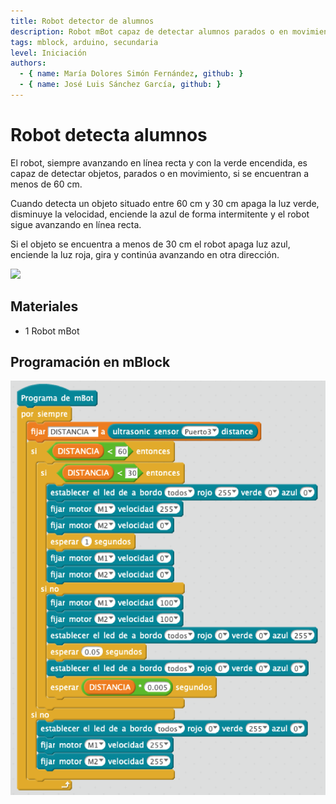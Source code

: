 ```yaml
---
title: Robot detector de alumnos
description: Robot mBot capaz de detectar alumnos parados o en movimiento.
tags: mblock, arduino, secundaria
level: Iniciación
authors:
  - { name: María Dolores Simón Fernández, github: }
  - { name: José Luis Sánchez García, github: }
---
```



# Robot detecta alumnos

El robot, siempre avanzando en línea recta y con la verde encendida, es capaz de detectar objetos, parados o en movimiento, si se encuentran a menos de 60 cm.

Cuando detecta un objeto situado entre 60 cm y 30 cm apaga la luz verde, disminuye la velocidad, enciende la azul de forma intermitente y el robot sigue avanzando en línea recta. 

Si el objeto se encuentra a menos de 30 cm el robot apaga luz azul, enciende la luz roja, gira y continúa avanzando en otra dirección.

![](practica.gif)

## Materiales

- 1 Robot mBot

## Programación en mBlock

![](mblock.png)
